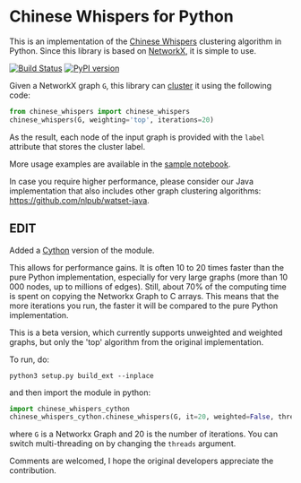 # Chinese Whispers for Python

This is an implementation of the [Chinese Whispers](https://dl.acm.org/citation.cfm?id=1654774) clustering algorithm in Python. Since this library is based on [NetworkX](https://networkx.github.io/), it is simple to use.

[![Build Status][travis_ci_badge]][travis_ci_link] [![PyPI version][pypi_badge]][pypi_link]

[pypi_badge]: https://badge.fury.io/py/chinese-whispers.svg
[pypi_link]: https://pypi.python.org/pypi/chinese-whispers
[travis_ci_badge]: https://travis-ci.org/nlpub/chinese-whispers-python.svg
[travis_ci_link]: https://travis-ci.org/nlpub/chinese-whispers-python

Given a NetworkX graph `G`, this library can [cluster](https://en.wikipedia.org/wiki/Cluster_analysis) it using the following code:

```python
from chinese_whispers import chinese_whispers
chinese_whispers(G, weighting='top', iterations=20)
```

As the result, each node of the input graph is provided with the `label` attribute that stores the cluster label.

More usage examples are available in the [sample notebook](samples.ipynb).

In case you require higher performance, please consider our Java implementation that also includes other graph clustering algorithms: <https://github.com/nlpub/watset-java>.



## EDIT

Added a [Cython](https://cython.org/) version of the module. 

This allows for performance gains.
It is often 10 to 20 times faster than the pure Python implementation, especially for very large graphs (more than 10 000 nodes, up to millions of edges). Still, about 70% of the computing time is spent on copying the Networkx Graph to C arrays. This means that the more iterations you run, the faster it will be compared to the pure Python implementation.

This is a beta version, which currently supports unweighted and weighted graphs, but only the 'top' algorithm from the original implementation.


To run, do:
```
python3 setup.py build_ext --inplace
```
and then import the module in python:
```python
import chinese_whispers_cython
chinese_whispers_cython.chinese_whispers(G, it=20, weighted=False, threads=1)
```
where `G` is a Networkx Graph and 20 is the number of iterations. You can switch multi-threading on by changing the `threads` argument.


Comments are welcomed, I hope the original developers appreciate the contribution.
